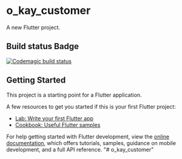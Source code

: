 # o_kay_customer

A new Flutter project.

## Build status Badge 

[![Codemagic build status](https://api.codemagic.io/apps/6506b1d98b2dda607a9616ab/6506b1d98b2dda607a9616aa/status_badge.svg)](https://codemagic.io/apps/6506b1d98b2dda607a9616ab/6506b1d98b2dda607a9616aa/latest_build)

## Getting Started

This project is a starting point for a Flutter application.

A few resources to get you started if this is your first Flutter project:

- [Lab: Write your first Flutter app](https://docs.flutter.dev/get-started/codelab)
- [Cookbook: Useful Flutter samples](https://docs.flutter.dev/cookbook)

For help getting started with Flutter development, view the
[online documentation](https://docs.flutter.dev/), which offers tutorials,
samples, guidance on mobile development, and a full API reference.
"# o_kay_customer" 
